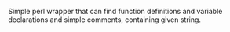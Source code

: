 Simple perl wrapper that can find function definitions and variable declarations and simple comments, containing given string.
